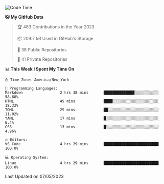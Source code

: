 <!--START_SECTION:waka-->
![Code Time](http://img.shields.io/badge/Code%20Time-188%20hrs%203%20mins-blue)

**🐱 My GitHub Data** 

> 🏆 483 Contributions in the Year 2023
 > 
> 📦 209.7 kB Used in GitHub's Storage 
 > 
> 📜 38 Public Repositories 
 > 
> 🔑 41 Private Repositories  
 > 
📊 **This Week I Spent My Time On** 

```text
⌚︎ Time Zone: America/New_York

💬 Programming Languages: 
Markdown                 2 hrs 38 mins       ██████████████░░░░░░░░░░░   58.68% 
HTML                     49 mins             ████░░░░░░░░░░░░░░░░░░░░░   18.33% 
TOML                     29 mins             ██░░░░░░░░░░░░░░░░░░░░░░░   11.02% 
YAML                     17 mins             █░░░░░░░░░░░░░░░░░░░░░░░░   6.4% 
CSS                      13 mins             █░░░░░░░░░░░░░░░░░░░░░░░░   4.96%

🔥 Editors: 
VS Code                  4 hrs 29 mins       █████████████████████████   100.0%

💻 Operating System: 
Linux                    4 hrs 29 mins       █████████████████████████   100.0%

```


 Last Updated on 07/05/2023
<!--END_SECTION:waka-->